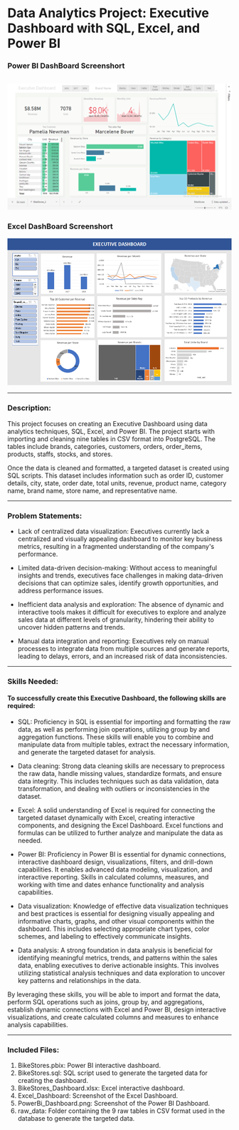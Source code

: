 # Data Analytics Project: Executive Dashboard with SQL, Excel, and Power BI
### Power BI DashBoard Screenshort
 ![Power BI Dashboard](PowerBi_Dashboard.png)
 ---
 ### Excel DashBoard Screenshort
 ![Excel Dashboard](Excel_DashNoard.PNG) 
 
---
### Description:
This project focuses on creating an Executive Dashboard using data analytics techniques, SQL, Excel, and Power BI. The project starts with importing and cleaning nine tables in CSV format into PostgreSQL. The tables include brands, categories, customers, orders, order_items, products, staffs, stocks, and stores.

Once the data is cleaned and formatted, a targeted dataset is created using SQL scripts. This dataset includes information such as order ID, customer details, city, state, order date, total units, revenue, product name, category name, brand name, store name, and representative name.

---
### Problem Statements:
- Lack of centralized data visualization: Executives currently lack a centralized and visually appealing dashboard to monitor key business metrics, resulting in a fragmented understanding of the company's performance.

- Limited data-driven decision-making: Without access to meaningful insights and trends, executives face challenges in making data-driven decisions that can optimize sales, identify growth opportunities, and address performance issues.

- Inefficient data analysis and exploration: The absence of dynamic and interactive tools makes it difficult for executives to explore and analyze sales data at different levels of granularity, hindering their ability to uncover hidden patterns and trends.

- Manual data integration and reporting: Executives rely on manual processes to integrate data from multiple sources and generate reports, leading to delays, errors, and an increased risk of data inconsistencies.

---
### Skills Needed:
#### To successfully create this Executive Dashboard, the following skills are required:
- SQL: Proficiency in SQL is essential for importing and formatting the raw data, as well as performing join operations, utilizing group by and aggregation functions. These skills will enable you to combine and manipulate data from multiple tables, extract the necessary information, and generate the targeted dataset for analysis.

- Data cleaning: Strong data cleaning skills are necessary to preprocess the raw data, handle missing values, standardize formats, and ensure data integrity. This includes techniques such as data validation, data transformation, and dealing with outliers or inconsistencies in the dataset.

- Excel: A solid understanding of Excel is required for connecting the targeted dataset dynamically with Excel, creating interactive components, and designing the Excel Dashboard. Excel functions and formulas can be utilized to further analyze and manipulate the data as needed.

- Power BI: Proficiency in Power BI is essential for dynamic connections, interactive dashboard design, visualizations, filters, and drill-down capabilities. It enables advanced data modeling, visualization, and interactive reporting. Skills in calculated columns, measures, and working with time and dates enhance functionality and analysis capabilities.

- Data visualization: Knowledge of effective data visualization techniques and best practices is essential for designing visually appealing and informative charts, graphs, and other visual components within the dashboard. This includes selecting appropriate chart types, color schemes, and labeling to effectively communicate insights.

- Data analysis: A strong foundation in data analysis is beneficial for identifying meaningful metrics, trends, and patterns within the sales data, enabling executives to derive actionable insights. This involves utilizing statistical analysis techniques and data exploration to uncover key patterns and relationships in the data.

By leveraging these skills, you will be able to import and format the data, perform SQL operations such as joins, group by, and aggregations, establish dynamic connections with Excel and Power BI, design interactive visualizations, and create calculated columns and measures to enhance analysis capabilities.

---
### Included Files:
1. BikeStores.pbix: Power BI interactive dashboard.
2. BikeStores.sql: SQL script used to generate the targeted data for creating the dashboard.
3. BikeStores_Dashboard.xlsx: Excel interactive dashboard.
4. Excel_Dashboard: Screenshot of the Excel Dashboard.
5. PowerBi_Dashboard.png: Screenshot of the Power BI Dashboard.
6. raw_data: Folder containing the 9 raw tables in CSV format used in the database to generate the targeted data.
